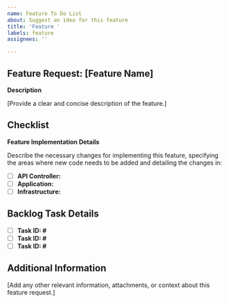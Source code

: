 ```yaml
---
name: Feature To Do List
about: Suggest an idea for this feature
title: 'Feature '
labels: feature
assignees: ''

---
```


## Feature Request: [Feature Name]

**Description**

[Provide a clear and concise description of the feature.]

## Checklist

**Feature Implementation Details**

Describe the necessary changes for implementing this feature, specifying the areas where new code needs to be added and detailing the changes in:

  - [ ] **API Controller:** 
  - [ ] **Application:** 
  - [ ] **Infrastructure:** 

## Backlog Task Details

- [ ] **Task ID: #**
- [ ] **Task ID: #**
- [ ] **Task ID: #**

## Additional Information

[Add any other relevant information, attachments, or context about this feature request.]
